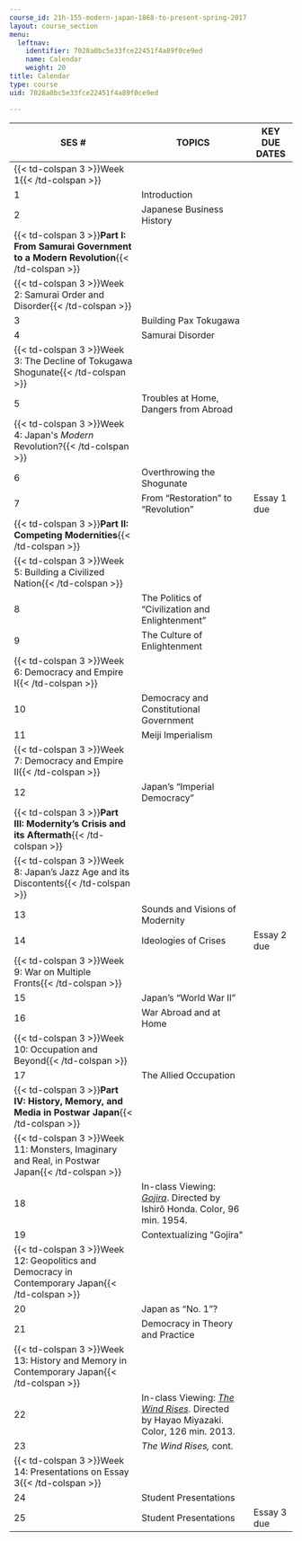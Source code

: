 ```yaml
---
course_id: 21h-155-modern-japan-1868-to-present-spring-2017
layout: course_section
menu:
  leftnav:
    identifier: 7028a0bc5e33fce22451f4a89f0ce9ed
    name: Calendar
    weight: 20
title: Calendar
type: course
uid: 7028a0bc5e33fce22451f4a89f0ce9ed

---
```


| SES # | TOPICS | KEY DUE DATES |
| --- | --- | --- |
| {{< td-colspan 3 >}}Week 1{{< /td-colspan >}} |||
| 1 | Introduction | &nbsp; |
| 2 | Japanese Business History | &nbsp; |
| {{< td-colspan 3 >}}**Part I: From Samurai Government to a Modern Revolution**{{< /td-colspan >}} |||
| {{< td-colspan 3 >}}Week 2: Samurai Order and Disorder{{< /td-colspan >}} |||
| 3 | Building Pax Tokugawa | &nbsp; |
| 4 | Samurai Disorder | &nbsp; |
| {{< td-colspan 3 >}}Week 3: The Decline of Tokugawa Shogunate{{< /td-colspan >}} |||
| 5 | Troubles at Home, Dangers from Abroad | &nbsp; |
| {{< td-colspan 3 >}}Week 4: Japan's _Modern_ Revolution?{{< /td-colspan >}} |||
| 6 | Overthrowing the Shogunate | &nbsp; |
| 7 | From “Restoration” to “Revolution” | Essay 1 due |
| {{< td-colspan 3 >}}**Part II: Competing Modernities**{{< /td-colspan >}} |||
| {{< td-colspan 3 >}}Week 5: Building a Civilized Nation{{< /td-colspan >}} |||
| 8 | The Politics of “Civilization and Enlightenment” | &nbsp; |
| 9 | The Culture of Enlightenment | &nbsp; |
| {{< td-colspan 3 >}}Week 6: Democracy and Empire I{{< /td-colspan >}} |||
| 10 | Democracy and Constitutional Government | &nbsp; |
| 11 | Meiji Imperialism | &nbsp; |
| {{< td-colspan 3 >}}Week 7: Democracy and Empire II{{< /td-colspan >}} |||
| 12 | Japan’s “Imperial Democracy” | &nbsp; |
| {{< td-colspan 3 >}}**Part III: Modernity’s Crisis and its Aftermath**{{< /td-colspan >}} |||
| {{< td-colspan 3 >}}Week 8: Japan’s Jazz Age and its Discontents{{< /td-colspan >}} |||
| 13 | Sounds and Visions of Modernity | &nbsp; |
| 14 | Ideologies of Crises | Essay 2 due |
| {{< td-colspan 3 >}}Week 9: War on Multiple Fronts{{< /td-colspan >}} |||
| 15 | Japan’s “World War II” | &nbsp; |
| 16 | War Abroad and at Home | &nbsp; |
| {{< td-colspan 3 >}}Week 10: Occupation and Beyond{{< /td-colspan >}} |||
| 17 | The Allied Occupation | &nbsp; |
| {{< td-colspan 3 >}}**Part IV: History, Memory, and Media in Postwar Japan**{{< /td-colspan >}} |||
| {{< td-colspan 3 >}}Week 11: Monsters, Imaginary and Real, in Postwar Japan{{< /td-colspan >}} |||
| 18 | In-class Viewing: [_Gojira_](http://www.imdb.com/title/tt0047034/?ref_=nv_sr_2). Directed by Ishirô Honda. Color, 96 min. 1954. | &nbsp; |
| 19 | Contextualizing "Gojira" | &nbsp; |
| {{< td-colspan 3 >}}Week 12: Geopolitics and Democracy in Contemporary Japan{{< /td-colspan >}} |||
| 20 | Japan as “No. 1”? | &nbsp; |
| 21 | Democracy in Theory and Practice | &nbsp; |
| {{< td-colspan 3 >}}Week 13: History and Memory in Contemporary Japan{{< /td-colspan >}} |||
| 22 | In-class Viewing: _[The Wind Rises](http://www.imdb.com/title/tt2013293/?ref_=nv_sr_1)_. Directed by Hayao Miyazaki.  Color, 126 min. 2013. | &nbsp; |
| 23 | _The Wind Rises,_ cont. | &nbsp; |
| {{< td-colspan 3 >}}Week 14: Presentations on Essay 3{{< /td-colspan >}} |||
| 24 | Student Presentations | &nbsp; |
| 25 | Student Presentations | Essay 3 due